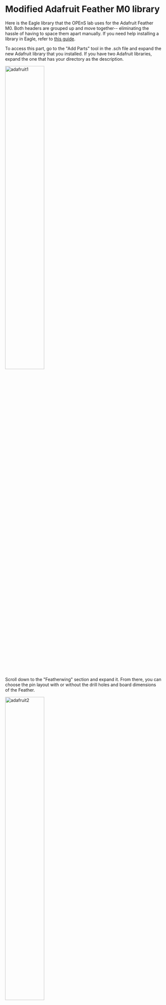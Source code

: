 # Modified Adafruit Feather M0 library

Here is the Eagle library that the OPEnS lab uses for the Adafruit Feather M0. Both headers are grouped up and move together-- eliminating the hassle of having to space them apart manually. If you need help installing a library in Eagle, refer to [this guide](https://www.autodesk.com/products/eagle/blog/library-basics-install-use-sparkfun-adafruit-libraries-autodesk-eagle/). 

To access this part, go to the "Add Parts" tool in the .sch file and expand the new Adafruit library that you installed. If you have two Adafruit libraries, expand the one that has your directory as the description. 

<a href="https://imgbb.com/"><img src="https://i.ibb.co/RBy3fN8/adafruit1.png" alt="adafruit1" border="0" width="50%"> </a>

Scroll down to the "Featherwing" section and expand it. From there, you can choose the pin layout with or without the drill holes and board dimensions of the Feather.

<a href="https://imgbb.com/"><img src="https://i.ibb.co/pnqsmq4/adafruit2.png" alt="adafruit2" border="0" width="50%"></a>
<a href="https://imgbb.com/"><img src="https://i.ibb.co/pXwkt6Z/adafruit3.png" alt="adafruit3" border="0" width="50%"></a>
